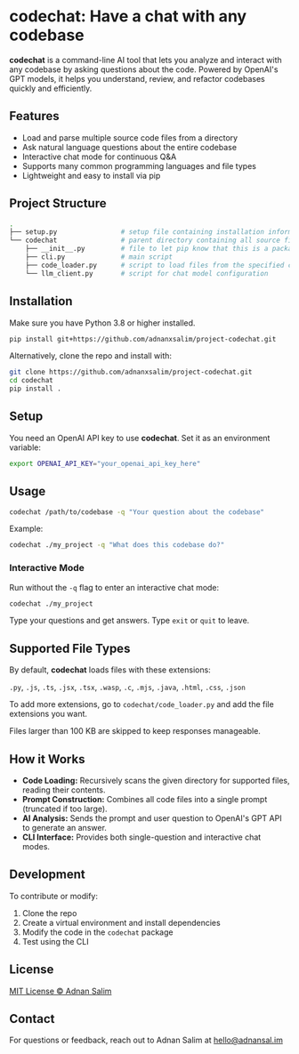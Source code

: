 # codechat: Have a chat with any codebase

**codechat** is a command-line AI tool that lets you analyze and interact with any codebase by asking questions about the code. Powered by OpenAI's GPT models, it helps you understand, review, and refactor codebases quickly and efficiently.

## Features

- Load and parse multiple source code files from a directory
- Ask natural language questions about the entire codebase
- Interactive chat mode for continuous Q&A
- Supports many common programming languages and file types
- Lightweight and easy to install via pip

## Project Structure

```bash
.
├── setup.py                # setup file containing installation information for pip
└── codechat                # parent directory containing all source files
    ├── __init__.py         # file to let pip know that this is a package
    ├── cli.py              # main script
    ├── code_loader.py      # script to load files from the specified codebase
    └── llm_client.py       # script for chat model configuration
```

## Installation

Make sure you have Python 3.8 or higher installed.

```bash
pip install git+https://github.com/adnanxsalim/project-codechat.git
```

Alternatively, clone the repo and install with:

```bash
git clone https://github.com/adnanxsalim/project-codechat.git
cd codechat
pip install .
```

## Setup

You need an OpenAI API key to use **codechat**. Set it as an environment variable:

```bash
export OPENAI_API_KEY="your_openai_api_key_here"
```

## Usage

```bash
codechat /path/to/codebase -q "Your question about the codebase"
```

Example:

```bash
codechat ./my_project -q "What does this codebase do?"
```

### Interactive Mode

Run without the `-q` flag to enter an interactive chat mode:

```bash
codechat ./my_project
```

Type your questions and get answers. Type `exit` or `quit` to leave.

## Supported File Types

By default, **codechat** loads files with these extensions:

`.py`, `.js`, `.ts`, `.jsx`, `.tsx`, `.wasp`, `.c`, `.mjs`, `.java`, `.html`, `.css`, `.json`

To add more extensions, go to `codechat/code_loader.py` and add the file extensions you want.

Files larger than 100 KB are skipped to keep responses manageable.

## How it Works

- **Code Loading:** Recursively scans the given directory for supported files, reading their contents.
- **Prompt Construction:** Combines all code files into a single prompt (truncated if too large).
- **AI Analysis:** Sends the prompt and user question to OpenAI's GPT API to generate an answer.
- **CLI Interface:** Provides both single-question and interactive chat modes.

## Development

To contribute or modify:

1. Clone the repo
2. Create a virtual environment and install dependencies
3. Modify the code in the `codechat` package
4. Test using the CLI

## License

[MIT License © Adnan Salim](https://github.com/adnanxsalim/project-codechat/blob/main/LICENSE)

## Contact

For questions or feedback, reach out to Adnan Salim at [hello@adnansal.im](mailto:hello@adnansal.im?subject=codechat)
